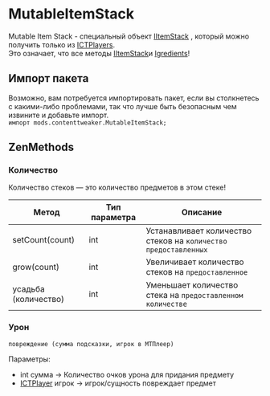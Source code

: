 # MutableItemStack

Mutable Item Stack - специальный объект [IItemStack](/Vanilla/Items/IItemStack/) , который можно получить только из [ICTPlayers](/Mods/ContentTweaker/Vanilla/Types/Player/ICTPlayer/).  
Это означает, что все методы [IItemStack](/Vanilla/Items/IItemStack/)и [Igredients](/Vanilla/Variable_Types/IIngredient/)!

## Импорт пакета

Возможно, вам потребуется импортировать пакет, если вы столкнетесь с какими-либо проблемами, так что лучше быть безопасным чем извините и добавьте импорт.  
`импорт mods.contenttweaker.MutableItemStack;`

## ZenMethods

### Количество

Количество стеков — это количество предметов в этом стеке!

| Метод                | Тип параметра | Описание                                                        |
| -------------------- | ------------- | --------------------------------------------------------------- |
| setCount(count)      | int           | Устанавливает количество стеков на `количество предоставленных` |
| grow(count)          | int           | Увеличивает количество стеков на `предоставленное`              |
| усадьба (количество) | int           | Уменьшает количество стека на `предоставленном количестве`      |

### Урон

`повреждение (сумма подсказки, игрок в МТПлеер)`

Параметры:

- int сумма → Количество очков урона для придания предмету
- [ICTPlayer](/Mods/ContentTweaker/Vanilla/Types/Player/ICTPlayer/) игрок → игрок/сущность повреждает предмет
